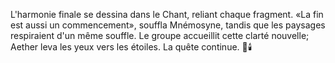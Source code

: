 L'harmonie finale se dessina dans le Chant, reliant chaque fragment.
«La fin est aussi un commencement», souffla Mnémosyne, tandis que les paysages respiraient d'un même souffle.
Le groupe accueillit cette clarté nouvelle; Aether leva les yeux vers les étoiles.
La quête continue.
🌌🕯️


